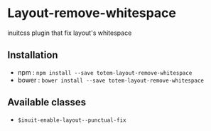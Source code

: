 # Layout-remove-whitespace

inuitcss plugin that fix layout's whitespace

## Installation

- npm : `npm install --save totem-layout-remove-whitespace`
- bower : `bower install --save totem-layout-remove-whitespace`

## Available classes

- `$inuit-enable-layout--punctual-fix`
